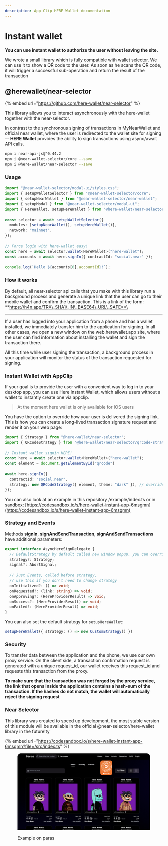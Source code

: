 ```yaml
---
description: App Clip HERE Wallet documentation
---
```


# Instant wallet

**You can use instant wallet to authorize the user without leaving the site.**

We wrote a small library which is fully compatible with wallet selector. We can use it to show a QR code to the user. As soon as he scans the QR code, it will trigger a successful sub-operation and return the result of the transaction

## @herewallet/near-selector

{% embed url="https://github.com/here-wallet/near-selector" %}

This library allows you to interact asynchronously with the here-wallet together with the near-selector.

In contrast to the synchronous signing of transactions in MyNearWallet and official near wallet, where the user is redirected to the wallet site for signing -- **HERE Wallet** provides the ability to sign transactions using async/await API calls.

```bash
npm i near-api-js@^0.44.2
npm i @near-wallet-selector/core --save
npm i @here-wallet/near-selector --save
```

### Usage

```typescript
import "@near-wallet-selector/modal-ui/styles.css";
import { setupWalletSelector } from "@near-wallet-selector/core";
import { setupNearWallet } from "@near-wallet-selector/near-wallet";
import { setupModal } from "@near-wallet-selector/modal-ui";
import { HereWallet, setupHereWallet } from "@here-wallet/near-selector";

const selector = await setupWalletSelector({
  modules: [setupNearWallet(), setupHereWallet()],
  network: "mainnet",
});

// Force login with here-wallet easy!
const here = await selector.wallet<HereWallet>("here-wallet");
const accounts = await here.signIn({ contractId: "social.near" });

console.log(`Hello ${accounts[0].accountId}!`);
```

### How it works

By default, all near-selector api calls that you make with this library run a background process and generate a unique link that the user can go to their mobile wallet and confirm the transaction. This is a link of the form:\
**https://h4n.app/TRX\_SHA1\_IN\_BASE64\_URL\_SAFE**\
****

If a user has logged into your application from a phone and has a wallet installed, we immediately transfer him to the application for signing. In all other cases, we open a new window on the web.herewallet.app site, where the user can find information about installing the wallet and sign the transaction there.

All this time while user signing the transaction, a background process in your application will monitor the status of the transaction requested for signing.

### Instant Wallet with AppClip

If your goal is to provide the user with a convenient way to log in to your desktop app, you can use Here Instant Wallet, which allows users without a wallet to instantly create one via appclip.

> At the moment here wallet is only available for IOS users

You have the option to override how your user is delivered the signing link. This is how you can create a long-lived transaction signature request and render it on your web page:

```typescript
import { Strategy } from "@here-wallet/near-selector";
import { QRCodeStrategy } from "@here-wallet/near-selector/qrcode-strategy";

// Instant wallet signin HERE!
const here = await selector.wallet<HereWallet>("here-wallet");
const element = document.getElementById("qrcode")

await here.signIn({
  contractId: "social.near",
  strategy: new QRCodeStrategy({ element, theme: "dark" }), // override new window
});
```

You can also look at an example in this repository /example/index.ts or in sandbox: [https://codesandbox.io/s/here-wallet-instant-app-6msgmn](https://codesandbox.io/s/here-wallet-instant-app-6msgmn)

### Strategy and Events

Methods **signIn**, **signAndSendTransaction**, **signAndSendTransactions** have additional parameters:

```typescript
export interface AsyncHereSignDelegate {
  // DefaultStrategy by default called new window popup, you can override it
  strategy?: Strategy;
  signal?: AbortSignal;

  // Just Events, called before strategy, 
  // use this if you don't need to change strategy
  onInitialized?: () => void;
  onRequested?: (link: string) => void;
  onApproving?: (HereProviderResult) => void;
  onSuccess?: (HereProviderResult) => void;
  onFailed?: (HereProviderResult) => void;
}
```

You can also set the default strategy for `setupHereWallet`:

```typescript
setupHereWallet({ strategy: () => new CustomStrategy() })
```

### Security

To transfer data between the application and the phone, we use our own proxy service. On the client side, a transaction confirmation request is generated with a unique request\_id, our wallet receives this request\_id and requests this transaction from the proxy.

**To make sure that the transaction was not forged by the proxy service, the link that opens inside the application contains a hash-sum of the transaction. If the hashes do not match, the wallet will automatically reject the signing request**

### Near Selector

This library was created to speed up development, the most stable version of this module will be available in the official @near-selector/here-wallet library in the future!ty

{% embed url="https://codesandbox.io/s/here-wallet-instant-app-6msgmn?file=/src/index.ts" %}

<figure><img src="../.gitbook/assets/image (8).png" alt=""><figcaption><p>Example on paras</p></figcaption></figure>
